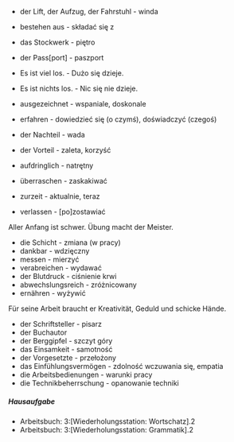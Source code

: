 * der Lift, der Aufzug, der Fahrstuhl - winda
* bestehen aus - składać się z
* das Stockwerk - piętro
* der Pass[port] - paszport

* Es ist viel los. - Dużo się dzieje.
* Es ist nichts los. - Nic się nie dzieje.

* ausgezeichnet - wspaniale, doskonale
* erfahren - dowiedzieć się (o czymś), doświadczyć (czegoś)

* der Nachteil - wada
* der Vorteil - zaleta, korzyść

* aufdringlich - natrętny
* überraschen - zaskakiwać
* zurzeit - aktualnie, teraz
* verlassen - [po]zostawiać

Aller Anfang ist schwer.
Übung macht der Meister.

* die Schicht - zmiana (w pracy)
* dankbar - wdzięczny
* messen - mierzyć
* verabreichen - wydawać
* der Blutdruck - ciśnienie krwi
* abwechslungsreich - zróżnicowany
* ernähren - wyżywić

Für seine Arbeit braucht er Kreativität, Geduld und schicke Hände.

* der Schriftsteller - pisarz
* der Buchautor
* der Berggipfel - szczyt góry
* das Einsamkeit - samotność
* der Vorgesetzte - przełożony
* das Einfühlungsvermögen - zdolność wczuwania się, empatia
* die Arbeitsbedienungen - warunki pracy
* die Technikbeherrschung - opanowanie techniki


##### Hausaufgabe

* Arbeitsbuch: 3:[Wiederholungsstation: Wortschatz].2
* Arbeitsbuch: 3:[Wiederholungsstation: Grammatik].2
